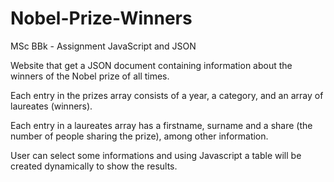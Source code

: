 # Nobel-Prize-Winners
MSc BBk - Assignment JavaScript and JSON


Website that get a JSON document containing information about the winners of the Nobel prize of all times. 

Each entry in the prizes array consists of a year, a category, and an array of laureates (winners). 

Each entry in a laureates array has a firstname, surname and a share (the number of people sharing the prize), among other information.

User can select some informations and using Javascript a table will be created dynamically to show the results.
